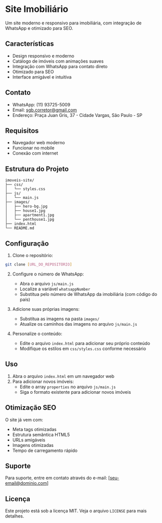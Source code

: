 # Site Imobiliário

Um site moderno e responsivo para imobiliária, com integração de WhatsApp e otimizado para SEO.

## Características

- Design responsivo e moderno
- Catálogo de imóveis com animações suaves
- Integração com WhatsApp para contato direto
- Otimizado para SEO
- Interface amigável e intuitiva

## Contato

- WhatsApp: (11) 93725-5009
- Email: sgb.corretor@gmail.com
- Endereço: Praça Juan Gris, 37 - Cidade Vargas, São Paulo - SP

## Requisitos

- Navegador web moderno
- Funcionar no mobile
- Conexão com internet

## Estrutura do Projeto

```
imoveis-site/
├── css/
│   └── styles.css
├── js/
│   └── main.js
├── images/
│   ├── hero-bg.jpg
│   ├── house1.jpg
│   ├── apartment1.jpg
│   └── penthouse1.jpg
├── index.html
└── README.md
```

## Configuração

1. Clone o repositório:
```bash
git clone [URL_DO_REPOSITÓRIO]
```

2. Configure o número de WhatsApp:
   - Abra o arquivo `js/main.js`
   - Localize a variável `whatsappNumber`
   - Substitua pelo número de WhatsApp da imobiliária (com código do país)

3. Adicione suas próprias imagens:
   - Substitua as imagens na pasta `images/`
   - Atualize os caminhos das imagens no arquivo `js/main.js`

4. Personalize o conteúdo:
   - Edite o arquivo `index.html` para adicionar seu próprio conteúdo
   - Modifique os estilos em `css/styles.css` conforme necessário

## Uso

1. Abra o arquivo `index.html` em um navegador web
2. Para adicionar novos imóveis:
   - Edite o array `properties` no arquivo `js/main.js`
   - Siga o formato existente para adicionar novos imóveis

## Otimização SEO

O site já vem com:
- Meta tags otimizadas
- Estrutura semântica HTML5
- URLs amigáveis
- Imagens otimizadas
- Tempo de carregamento rápido

## Suporte

Para suporte, entre em contato através do e-mail: [seu-email@dominio.com]

## Licença

Este projeto está sob a licença MIT. Veja o arquivo `LICENSE` para mais detalhes.
